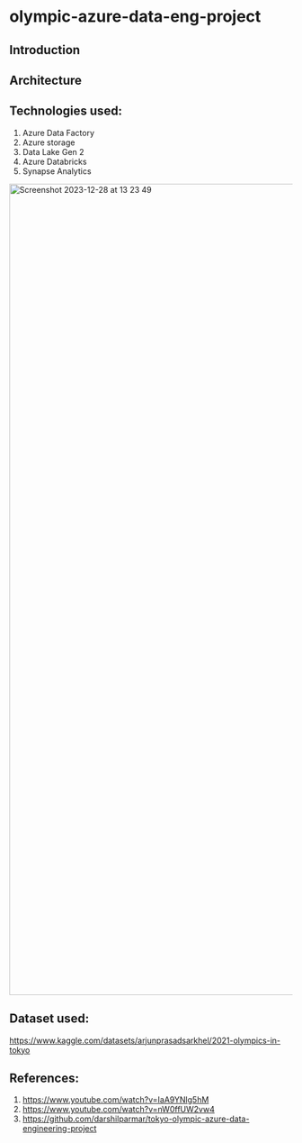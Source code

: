 # olympic-azure-data-eng-project

## Introduction

## Architecture

## Technologies used:
1. Azure Data Factory
2. Azure storage
3. Data Lake Gen 2
4. Azure Databricks
5. Synapse Analytics
<img width="1440" alt="Screenshot 2023-12-28 at 13 23 49" src="https://github.com/AryaMathew26/olympic-azure-data-eng-project/assets/104437264/dbba93d8-5768-48ed-8e6a-3dded4e64001">


## Dataset used:
https://www.kaggle.com/datasets/arjunprasadsarkhel/2021-olympics-in-tokyo

## References:
1. https://www.youtube.com/watch?v=IaA9YNlg5hM
2. https://www.youtube.com/watch?v=nW0ffUW2vw4
3. https://github.com/darshilparmar/tokyo-olympic-azure-data-engineering-project
